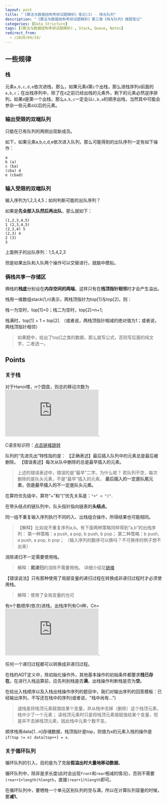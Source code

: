 ```yaml
---
layout: post
title: "《算法与数据结构考研试题精析》笔记(3) - 栈与队列"
description: "《算法与数据结构考研试题精析》第三章《栈与队列》做题笔记"
categories: [Data_Structure]
tags: [《算法与数据结构考研试题精析》, Stack, Queue, Notes]
redirect_from:
  - /2020/09/19/
---
```


## 一些规律

### 栈

元素`a,b,c,d,e`依次进栈，那么，如果元素`d`第`i`个出栈，那么进栈序列`d`前面的`a,b,c`；在出栈序列中，除了在`d`之前已经出栈的元素外，剩下的元素必然逆序排列。如果`d`是第一个出栈，那么`a,b,c`一定会以`c,b,a`的顺序出栈，当然其中可能会参杂一些元素`d`以后的元素。

### 输出受限的双端队列

只能在已有队列的两侧出现新成员。

如下，如果元素a,b,c,d,e依次进入队列，那么可能得到的出队序列一定有如下操作：

    a
    b (a)
    c (ba)
    (cba) d
    e (cbad)

### 输入受限的双端队列

输入序列为1,2,3,4,5；如何判断可能的出队序列？

如果是**先全部入队然后再出队**，那么就如下：

    (1,2,3,4,5)
    1 (2,3,4,5)
    (2,3,4) 5
    (2,3) 4
    2 (3)
    3

上面例子的出队序列：1,5,4,2,3

但是如果出队和入队两个操作可以交替进行，就脑中模拟。

### 俩栈共享一存储区

俩栈的**栈底**分别设在**内存空间的两端**，这样只有在**栈顶指针相邻**时才会产生溢出。

栈用一维数组stack(1,n)表示，两栈顶指针为top[1]与top[2]，则：

栈一为空时，top[1]=0；栈二为空时，top[2]=n+1;

栈满时，top[1] + 1 = top[2]. （或者说，两栈顶指针相减的绝对值为1；或者说，两栈顶指针相邻）

> 如果题中，给出了top[]之类的数据，那么就写公式，否则写后面的纯文字，二者选一。

## Points

### 关于栈

对于Hanoi塔，n个圆盘，则总的移动次数为![2^n-1][2^n-1].

C语言标识符：[点击链接跳转](http://c.biancheng.net/cpp/html/2927.html)

队列的“先进先出”特性指的是：
【正确表述】最后插入队列中的元素总是最后被删除。
【错误表述】每次从队中删除的总是最早插入的元素。

> 上述的错误表述中，错误的是“最早”二字。为什么呢？
> 若队列不空，每次删除的是队头元素，不是“最早”插入的元素。
> **最后插入的一定是队尾元素，但是最早插入的不一定是队头元素。**

在算符优先级中，算符“+”和“(”优先关系是：`"+" < "("`.

在带头结点的链队列中，队头指针指向链表的**头结点**。

同一组不重复输入序列执行不同的入、出栈组合操作，所得结果也可能相同。

> 【解释】比如说不重复序列a,b。有下面两种策略同样得到“a,b”的出栈序列：
> 第一种策略：a push, a pop, b push, b pop；
> 第二种策略：b push, a push, a pop, b pop；
> （输入序列的数序可以换吗？不可换序的例子想不出来）

消除递归不一定需要使用栈。

> 解释：**尾递归**的消除不需要用栈。
> 详细介绍见[链接](https://www.cnblogs.com/bakari/p/5349383.html)

【错误说法】只有那种使用了局部变量的递归过程在转换成非递归过程时才必须使用栈。

> 解释：使用了全局变量的也可

有n个数顺序(依次)进栈，出栈序列有Cn种，Cn=![Cn][Cn].

任何一个递归过程都可以转换成非递归过程。

在栈的ADT定义中，除初始化操作外，其他基本操作的初始条件都要求**栈已存在**。在进行入栈运算前，应先判别栈是否**满**，出栈操作判断栈是否为**空**。

在给出入栈顺序以及入栈出栈操作序列的题目中，我们对输出序列的回答模板：已经输出序列，不写还在栈中的序列(或者说，"栈中尚有...")

> 退栈是将栈顶元素赋值给某个变量，并从栈中去掉（删除）这个栈顶元素，栈中少了一个元素；
> 读栈顶元素时只是将栈顶元素值赋值给某个变量，但是并不去掉栈顶元素，因此栈中元素个数不变。

顺序栈用data[1...n]存储数据，栈顶指针是top，则值为x的元素入栈的操作是`if(top != n) data[top++] = x`.

### 关于循环队列

循环队列的引入，目的是为了克服**假溢出时大量地移动数据**。

循环队列中，除非是求长度(此时会出现`front`和`rear`相减的情况)，否则不需要`(rear+1+length)%length`，直接`(rear+1)%length`即可。

在循环队列中，要牺牲一个单元区别队列的空与满，所以在计算队列容量的时候，要**减1**。

[Cn]:https://latex.vimsky.com/test.image.latex.php?fmt=svg&val=%255Cinline%2520%255Cdpi%257B150%257D%2520%255Cfootnotesize%2520Cn%253D%2520%255Cfrac%257B1%257D%257Bn%26plus%3B1%257D%2520%255Cfrac%257B%25282n%2529%2521%257D%257Bn%2521n%2521%257D&dl=0

[2^n-1]:https://latex.vimsky.com/test.image.latex.php?fmt=svg&val=%255Cinline%2520%255Cdpi%257B150%257D%2520%255Cfootnotesize%25202%255En-1&dl=0
